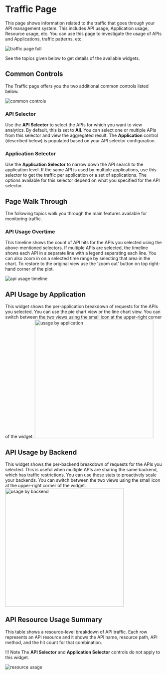 # Traffic Page

This page shows information related to the traffic that goes through your API management system. This includes API usage, Application usage, Resource usage, etc. You can use this page to investigate the usage of APIs and Applications, traffic patterns, etc.

![traffic page full]({{base_path}}/assets/img/observe/traffic/traffic-page-full.png)

See the topics given below to get details of the available widgets.
 
## Common Controls

The Traffic page offers you the two additional common controls listed below.

![common controls]({{base_path}}/assets/img/observe/traffic/common-controls.png)

### API Selector

Use the **API Selector** to select the APIs for which you want to view analytics. By default, this is set to **All**. You can select one or multiple APIs from this selector and view the aggregated result. The **Application** control (described below) is populated based on your API selector configuration.
  
### Application Selector

Use the **Application Selector** to narrow down the API search to the application level. If the same API is used by multiple applications,
use this selector to get the traffic per application or a set of applications. The options available for this selector depend on what you specified for the API selector.
  
## Page Walk Through

The following topics walk you through the main features available for monitoring traffic.

### API Usage Overtime

This timeline shows the count of API hits for the APIs you selected using the above-mentioned selectors. If multiple APIs are
 selected, the timeline shows each API in a separate line with a legend separating each line. You can also zoom in on a selected time range by selecting that area in the chart.
 To restore to the original view use the 'zoom out' button on top right-hand corner of the plot.
 
![api usage timeline]({{base_path}}/assets/img/observe/traffic/api-usage-timeline.png)
 
## API Usage by Application

This widget shows the per-application breakdown of requests for the APIs you selected. You can use the pie chart view or the line chart view. You can switch between the two views using the small icon at the upper-right corner 
of the widget.
<img src="{{base_path}}/assets/img/observe/traffic/usage-by-application.png" title="usage by application" width="380"/>
  
## API Usage by Backend

This widget shows the per-backend breakdown of requests for the APIs you selected. This is useful when multiple APIs are sharing the same backend, which has traffic restrictions. You can use these stats to proactively scale your backends. You can switch between the two views using the small icon at the upper-right corner 
of the widget.
<img src="{{base_path}}/assets/img/observe/traffic/usage-by-backend.png" title="usage by backend" width="380"/>

## API Resource Usage Summary

This table shows a resource-level breakdown of API traffic. Each row represents an API resource and it shows the
 API name, resource path, API method, and the hit count for that combination. 
 
!!! Note
    The **API Selector** and **Application Selector** controls do not apply to this widget.

![resource usage]({{base_path}}/assets/img/observe/traffic/resource-usage.png)
